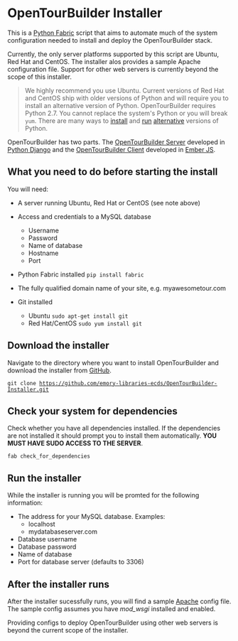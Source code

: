 # OpenTourBuilder Installer
This is a [Python Fabric](http://www.fabfile.org/) script that aims to automate much of the system configuration needed to install and deploy the OpenTourBuilder stack.

Currently, the only server platforms supported by this script are Ubuntu, Red Hat and CentOS. The installer alos provides a sample Apache configuration file. Support for other web servers is currently beyond the scope of this installer.
> We highly recommend you use Ubuntu. Current versions of Red Hat and CentOS ship with older versions of Python and will require you to install an alternative version of Python. OpenTourBuilder requires Python 2.7. You cannot replace the system's Python or you will break <code>yum</code>. There are many ways to [install](https://github.com/yyuu/pyenv) and [run](http://developerblog.redhat.com/2013/02/14/setting-up-django-and-python-2-7-on-red-hat-enterprise-6-the-easy-way/) [alternative](https://github.com/h2oai/h2o-2/wiki/Installing-python-2.7-on-centos-6.3.-Follow-this-sequence-exactly-for-centos-machine-only) versions of Python.

OpenTourBuilder has two parts. The [OpenTourBuilder Server](https://github.com/emory-libraries-ecds/OpenTourBuilder-Server) developed in [Python Django](https://www.djangoproject.com/) and the [OpenTourBuilder Client](https://github.com/emory-libraries-ecds/OpenTourBuilder-Client) developed in [Ember JS](http://emberjs.com/). 

## What you need to do before starting the install

You will need:

* A server running Ubuntu, Red Hat or CentOS (see note above)

* Access and credentials to a MySQL database
	* Username
	* Password
	* Name of database
	* Hostname
	* Port
* Python Fabric installed
<code>pip install fabric</code>
* The fully qualified domain name of your site, e.g. myawesometour.com
* Git installed
	* Ubuntu
	<code>sudo apt-get install git</code>
	* Red Hat/CentOS
	<code>sudo yum install git</code>
	
## Download the installer
Navigate to the directory where you want to install OpenTourBuilder and download the installer from [GitHub](https://github.com/emory-libraries-ecds/OpenTourBuilder-Installer).

<code>git clone https://github.com/emory-libraries-ecds/OpenTourBuilder-Installer.git</code>


## Check your system for dependencies
Check whether you have all dependencies installed. If the dependencies are not installed it should prompt you to install them automatically. **YOU MUST HAVE SUDO ACCESS TO THE SERVER**.

<code>fab check_for_dependencies</code>

## Run the installer
While the installer is running you will be promted for the following information:

* The address for your MySQL database. Examples:
	* localhost
	* mydatabaseserver.com
* Database username
* Database password
* Name of database
* Port for database server (defaults to 3306)

## After the installer runs
After the installer sucessfully runs, you will find a sample [Apache](http://httpd.apache.org/) config file. The sample config assumes you have *mod_wsgi* installed and enabled.

Providing configs to deploy OpenTourBuilder using other web servers is beyond the current scope of the installer.





